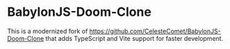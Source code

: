 # BabylonJS-Doom-Clone

This is a modernized fork of <https://github.com/CelesteComet/BabylonJS-Doom-Clone> that adds TypeScript and Vite support for faster development.

